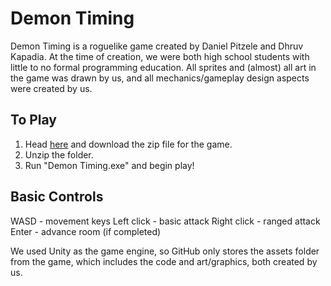 # Demon Timing

Demon Timing is a roguelike game created by Daniel Pitzele and Dhruv Kapadia. At the time of creation, we were both high school students with little to no formal programming education. All sprites and (almost) all art in the game was drawn by us, and all mechanics/gameplay design aspects were created by us.

## To Play
1. Head [here](https://djpitzele.itch.io/demon-timing) and download the zip file for the game.
2. Unzip the folder.
3. Run "Demon Timing.exe" and begin play!

## Basic Controls
WASD - movement keys
Left click - basic attack
Right click - ranged attack
Enter - advance room (if completed)


We used Unity as the game engine, so GitHub only stores the assets folder from the game, which includes the code and art/graphics, both created by us.
